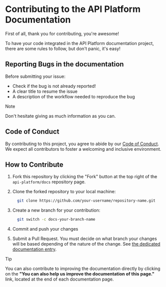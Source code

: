 # Contributing to the API Platform Documentation

First of all, thank you for contributing, you're awesome!

To have your code integrated in the API Platform documentation project, there are some rules to follow, but don't panic, it's easy!

## Reporting Bugs in the documentation

Before submitting your issue:

- Check if the bug is not already reported!
- A clear title to resume the issue
- A description of the workflow needed to reproduce the bug

> [!NOTE]
> Don't hesitate giving as much information as you can.

## Code of Conduct

By contributing to this project, you agree to abide by our [Code of Conduct](https://github.com/api-platform/docs#coc-ov-file). We expect all contributors to foster a welcoming and inclusive environment.

## How to Contribute

1. Fork this repository by clicking the "Fork" button at the top right of the `api-platform/docs` repository page.

2. Clone the forked repository to your local machine:
   ```bash
     git clone https://github.com/your-username/repository-name.git
   ```
3. Create a new branch for your contribution:
   ```bash
     git switch -c docs-your-branch-name
   ```
4. Commit and push your changes
5. Submit a Pull Request. You must decide on what branch your changes will be based depending of the nature of the change.
   See [the dedicated documentation entry](https://api-platform.com/docs/extra/releases/).

> [!TIP]
> You can also contribute to improving the documentation directly by clicking on the
> **"You can also help us improve the documentation of this page."** link, located at the end of each documentation page.
